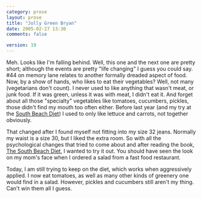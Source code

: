 ```yaml
---
category: prose
layout: prose
title: "Jolly Green Bryan"
date: 2005-02-27 13:30
comments: false

version: 19
---
```


Meh. Looks like I'm falling behind. Well, this one and the next one are pretty short; although the events are pretty "life changing" I guess you could say. #44 on memory lane relates to another formally dreaded aspect of food. Now, by a show of hands, who likes to eat their vegetables? Well, not many (vegetarians don't count). I never used to like anything that wasn't meat, or junk food. If it was green, unless it was with meat, I didn't eat it. And forget about all those "specialty" vegetables like tomatoes, cucumbers, pickles, those didn't find my mouth too often either. Before last year (and my try at the [South Beach Diet][1]) I used to only like lettuce and carrots, not together obviously.

That changed after I found myself not fitting into my size 32 jeans. Normally my waist is a size 30, but I liked the extra room. So with all the psychological changes that tried to come about and after reading the book, [The South Beach Diet][2], I wanted to try it out. You should have seen the look on my mom's face when I ordered a salad from a fast food restaurant.

Today, I am still trying to keep on the diet, which works when aggressively applied. I now eat tomatoes, as well as many other kinds of greenery one would find in a salad. However, pickles and cucumbers still aren't my thing. Can't win them all I guess.

[1]: http://www.southbeachdiet.com/
[2]: http://www.amazon.com/exec/obidos/ASIN/1579546463/104-2486742-9835137
